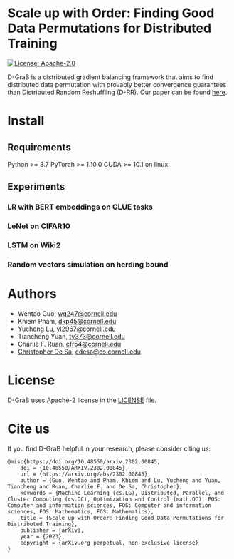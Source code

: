 # Scale up with Order: Finding Good Data Permutations for Distributed Training
[![License: Apache-2.0](https://img.shields.io/badge/License-Apache-2.svg)](https://opensource.org/licenses/Apache-2.0)

D-GraB is a distributed gradient balancing framework that aims to find distributed data permutation with provably better convergence guarantees than Distributed Random Reshuffling (D-RR). Our paper can be found [here](https://arxiv.org/abs/2302.00845).


# Install
## Requirements
Python >= 3.7
PyTorch >= 1.10.0
CUDA >= 10.1 on linux

## Experiments

### LR with BERT embeddings on GLUE tasks

### LeNet on CIFAR10

### LSTM on Wiki2

### Random vectors simulation on herding bound


# Authors
 - Wentao Guo, wg247@cornell.edu
 - Khiem Pham, dkp45@cornell.edu
 - [Yucheng Lu](https://www.cs.cornell.edu/~yucheng/), yl2967@cornell.edu
 - Tiancheng Yuan, ty373@cornell.edu 
 - Charlie F. Ruan, cfr54@cornell.edu
 - [Christopher De Sa](https://www.cs.cornell.edu/~cdesa/), cdesa@cs.cornell.edu


# License
D-GraB uses Apache-2 license in the [LICENSE](https://github.com/GarlGuo/D-GraB/tree/release/LICENSE) file.


# Cite us

If you find D-GraB helpful in your research, please consider citing us:

```
@misc{https://doi.org/10.48550/arxiv.2302.00845,
    doi = {10.48550/ARXIV.2302.00845},
    url = {https://arxiv.org/abs/2302.00845},
    author = {Guo, Wentao and Pham, Khiem and Lu, Yucheng and Yuan, Tiancheng and Ruan, Charlie F. and De Sa, Christopher},
    keywords = {Machine Learning (cs.LG), Distributed, Parallel, and Cluster Computing (cs.DC), Optimization and Control (math.OC), FOS: Computer and information sciences, FOS: Computer and information sciences, FOS: Mathematics, FOS: Mathematics},
    title = {Scale up with Order: Finding Good Data Permutations for Distributed Training},
    publisher = {arXiv},
    year = {2023},
    copyright = {arXiv.org perpetual, non-exclusive license}
}
```